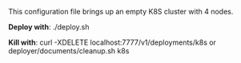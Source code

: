 This configuration file brings up an empty K8S cluster with 4 nodes. 

<b>Deploy with</b>: ./deploy.sh

<b>Kill with</b>:  curl -XDELETE localhost:7777/v1/deployments/k8s or deployer/documents/cleanup.sh k8s

